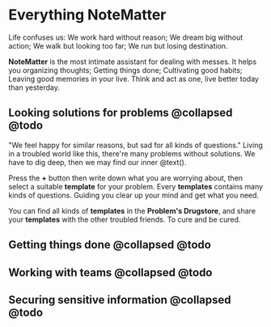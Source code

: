 # Everything NoteMatter

Life confuses us: We work hard without reason; We dream big without action; We walk but looking too far; We run but losing destination.

**NoteMatter** is the most intimate assistant for dealing with messes. It helps you organizing thoughts; Getting things done; Cultivating good habits; Leaving good memories in your live. Think and act as one, live better today than yesterday.

## Looking solutions for problems @collapsed @todo

"We feel happy for similar reasons, but sad for all kinds of questions." Living in a troubled world like this, there're many problems without solutions. We have to dig deep, then we may find our inner @text().

Press the **+** button then write down what you are worrying about, then select a suitable **template** for your problem. Every **templates** contains many kinds of questions. Guiding you clear up your mind and get what you need.

You can find all kinds of **templates** in the **Problem's Drugstore**,  and share your **templates** with the other troubled friends. To cure and be cured.

##  Getting things done @collapsed @todo

##  Working with teams @collapsed @todo

##  Securing sensitive information @collapsed @todo

